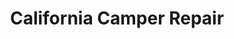 ---
title: "California Camper Repair"
url: /newark/california-camper-repair/
shop: Autowerkstatt
---